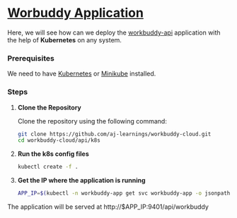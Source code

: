 # [Worbuddy Application](https://www.youtube.com/watch?v=0F-E_kD6Spw)

Here, we will see how can we deploy the [workbuddy-api](https://github.com/aj-learnings/workbuddy-api) application with the help of **Kubernetes** on any system.

### Prerequisites

We need to have [Kubernetes](https://kubernetes.io/releases/download/) or [Minikube](https://minikube.sigs.k8s.io/docs/start/?arch=%2Fwindows%2Fx86-64%2Fstable%2F.exe+download) installed.


### Steps
1. **Clone the Repository**

   Clone the repository using the following command:

   ```bash
   git clone https://github.com/aj-learnings/workbuddy-cloud.git
   cd workbuddy-cloud/api/k8s
   ```
2. **Run the k8s config files**

    ```bash
   kubectl create -f .
   ```

3. **Get the IP where the application is running**

    ```bash
   APP_IP=$(kubectl -n workbuddy-app get svc workbuddy-app -o jsonpath='{.spec.clusterIP}')
   ```

The application will be served at http://$APP_IP:9401/api/workbuddy